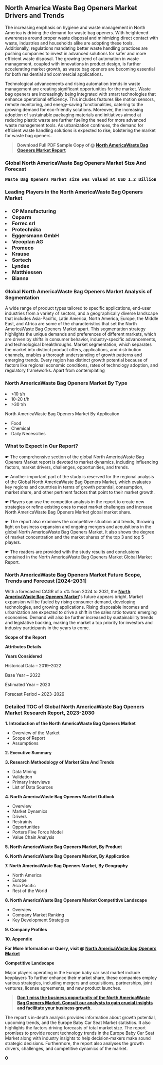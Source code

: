 <p><h2>North America Waste Bag Openers Market Drivers and Trends</h2><p>The increasing emphasis on hygiene and waste management in North America is driving the demand for waste bag openers. With heightened awareness around proper waste disposal and minimizing direct contact with waste, industries and households alike are adopting these tools. Additionally, regulations mandating better waste handling practices are pushing companies to invest in advanced solutions for safer and more efficient waste disposal. The growing trend of automation in waste management, coupled with innovations in product design, is further accelerating market growth, as waste bag openers are becoming essential for both residential and commercial applications.</p><p>Technological advancements and rising automation trends in waste management are creating significant opportunities for the market. Waste bag openers are increasingly being integrated with smart technologies that enhance operational efficiency. This includes features like motion sensors, remote monitoring, and energy-saving functionalities, catering to the growing demand for eco-friendly solutions. Moreover, the increasing adoption of sustainable packaging materials and initiatives aimed at reducing plastic waste are further fueling the need for more advanced waste management tools. As urbanization continues, the demand for efficient waste handling solutions is expected to rise, bolstering the market for waste bag openers.</p></p><blockquote id="" class=""><strong>Download Full PDF Sample Copy of @&nbsp;<a href="https://www.verifiedmarketreports.com/download-sample/?rid=225772&utm_source=GitHub-Jan&utm_medium=265" target="_blank">North AmericaWaste Bag Openers Market Report</a>&nbsp;&nbsp;</strong></blockquote><h3 id="" class=""><strong>Global&nbsp;North AmericaWaste Bag Openers Market Size And Forecast</strong></h3><pre class="reader-text-block__code-block"><strong>Waste Bag Openers Market size was valued at USD 1.2 Billion in 2022 and is projected to reach USD 2.0 Billion by 2030, growing at a CAGR of 7.5% from 2024 to 2030.</strong></pre><h3 id="" class="">Leading Players in the&nbsp;North AmericaWaste Bag Openers Market</h3><h3 class=""></Li><Li>CP Manufacturing</Li><Li> Coparm</Li><Li> Forrec srl</Li><Li> Protechnika</Li><Li> Eggersmann GmbH</Li><Li> Vecoplan AG</Li><Li> Promeco</Li><Li> Krause</Li><Li> Sortech</Li><Li> Lyndex</Li><Li> Matthiessen</Li><Li> Bianna</h3><h3 id="" class="">Global&nbsp;North AmericaWaste Bag Openers Market Analysis of Segmentation</h3><p id="" class="">A wide range of product types tailored to specific applications, end-user industries from a variety of sectors, and a geographically diverse landscape that includes Asia-Pacific, Latin America, North America, Europe, the Middle East, and Africa are some of the characteristics that set the North AmericaWaste Bag Openers Market apart. This segmentation strategy highlights the unique demands and preferences of different markets, which are driven by shifts in consumer behavior, industry-specific advancements, and technological breakthroughs. Market segmentation, which separates the market into distinct product offers, applications, and distribution channels, enables a thorough understanding of growth patterns and emerging trends. Every region has distinct growth potential because of factors like regional economic conditions, rates of technology adoption, and regulatory frameworks. Apart from contemplating</p><h3 id="" class="">North AmericaWaste Bag Openers Market&nbsp;By Type</h3><p></Li><Li><10 t/h</Li><Li> 10-20 t/h</Li><Li> >30 t/h</p><div class="" data-test-id=""><p>North AmericaWaste Bag Openers Market&nbsp;By Application</p></div><p class=""></Li><Li>Food</Li><Li> Chemical</Li><Li> Daily Necessities</p><div class="" data-test-id=""><h3><span class="">What to Expect in Our Report?</span></h3></div><div class="" data-test-id=""><p><span class="">☛ The comprehensive section of the global North AmericaWaste Bag Openers Market report is devoted to market dynamics, including influencing factors, market drivers, challenges, opportunities, and trends.</span></p></div><div class="" data-test-id=""><p><span class="">☛ Another important part of the study is reserved for the regional analysis of the Global North AmericaWaste Bag Openers Market, which evaluates key regions and countries in terms of growth potential, consumption, market share, and other pertinent factors that point to their market growth.</span></p></div><div class="" data-test-id=""><p><span class="">☛ Players can use the competitor analysis in the report to create new strategies or refine existing ones to meet market challenges and increase North AmericaWaste Bag Openers Market global market share.</span></p></div><div class="" data-test-id=""><p><span class="">☛ The report also examines the competitive situation and trends, throwing light on business expansion and ongoing mergers and acquisitions in the global North AmericaWaste Bag Openers Market. It also shows the degree of market concentration and the market shares of the top 3 and top 5 players.</span></p></div><div class="" data-test-id=""><p><span class="">☛ The readers are provided with the study results and conclusions contained in the North AmericaWaste Bag Openers Market Global Market Report.</span></p></div><div class="" data-test-id=""><h3><span class="">North AmericaWaste Bag Openers Market Future Scope, Trends and Forecast [2024-2031]</span></h3></div><div class="" data-test-id=""><p><span class="">With a forecasted CAGR of x.x% from 2024 to 2031, the <strong><a href="https://www.verifiedmarketreports.com/download-sample/?rid=225772&utm_source=GitHub-Jan&utm_medium=265" target="_blank">North AmericaWaste Bag Openers Market</a>'</strong>s future appears bright. Market expansion will be fueled by rising consumer demand, developing technologies, and growing applications. Rising disposable incomes and urbanization are expected to drive a shift in the sales ratio toward emerging economies. Demand will also be further increased by sustainability trends and legislative backing, making the market a top priority for investors and industry participants in the years to come.</span></p><p id="ember66" class="ember-view reader-text-block__paragraph"><strong>Scope of the Report</strong></p><p id="ember67" class="ember-view reader-text-block__paragraph"><strong>Attributes Details</strong></p><p id="ember68" class="ember-view reader-text-block__paragraph"><strong>Years Considered</strong></p><p id="ember69" class="ember-view reader-text-block__paragraph">Historical Data &ndash; 2019&ndash;2022</p><p id="ember70" class="ember-view reader-text-block__paragraph">Base Year &ndash; 2022</p><p id="ember71" class="ember-view reader-text-block__paragraph">Estimated Year &ndash; 2023</p><p id="ember72" class="ember-view reader-text-block__paragraph">Forecast Period &ndash; 2023&ndash;2029</p></div><h3 id="" class="">Detailed TOC of Global North AmericaWaste Bag Openers Market Research Report, 2023-2030</h3><p id="" class=""><strong>1. Introduction of the North AmericaWaste Bag Openers Market</strong></p><ul><li>Overview of the Market</li><li>Scope of Report</li><li>Assumptions</li></ul><p id="" class=""><strong>2. Executive Summary</strong></p><p id="" class=""><strong>3. Research Methodology of Market Size And Trends</strong></p><ul><li>Data Mining</li><li>Validation</li><li>Primary Interviews</li><li>List of Data Sources</li></ul><p id="" class=""><strong>4. North AmericaWaste Bag Openers Market Outlook</strong></p><ul><li>Overview</li><li>Market Dynamics</li><li>Drivers</li><li>Restraints</li><li>Opportunities</li><li>Porters Five Force Model</li><li>Value Chain Analysis</li></ul><p id="" class=""><strong>5. North AmericaWaste Bag Openers Market, By Product</strong></p><p id="" class=""><strong>6. North AmericaWaste Bag Openers Market, By Application</strong></p><p id="" class=""><strong>7. North AmericaWaste Bag Openers Market, By Geography</strong></p><ul><li>North America</li><li>Europe</li><li>Asia Pacific</li><li>Rest of the World</li></ul><p id="" class=""><strong>8. North AmericaWaste Bag Openers Market Competitive Landscape</strong></p><ul><li>Overview</li><li>Company Market Ranking</li><li>Key Development Strategies</li></ul><p id="" class=""><strong>9. Company Profiles</strong></p><p id="" class=""><strong>10. Appendix</strong></p><p><strong>For More Information or Query, visit&nbsp;@ <a href="https://www.verifiedmarketreports.com/product/waste-bag-openers-market/" target="_blank">North AmericaWaste Bag Openers Market</a></strong></p><p id="ember61" class="ember-view reader-text-block__paragraph"><strong>Competitive Landscape</strong></p><p id="ember62" class="ember-view reader-text-block__paragraph">Major players operating in the Europe baby car seat market include keyplayers To further enhance their market share, these companies employ various strategies, including mergers and acquisitions, partnerships, joint ventures, license agreements, and new product launches.</p><blockquote id="ember63" class="ember-view reader-text-block__blockquote"><strong><a href="https://www.verifiedmarketreports.com/download-sample/?rid=225772&utm_source=GitHub-Jan&utm_medium=265" target="_blank">Don&rsquo;t miss the business opportunity of the North AmericaWaste Bag Openers Market. Consult our analysts to gain crucial insights and facilitate your business growth.</a></strong></blockquote><p id="ember64" class="ember-view reader-text-block__paragraph">The report's in-depth analysis provides information about growth potential, upcoming trends, and the Europe Baby Car Seat Market statistics. It also highlights the factors driving forecasts of total market size. The report promises to provide recent technology trends in the Europe Baby Car Seat Market along with industry insights to help decision-makers make sound strategic decisions. Furthermore, the report also analyses the growth drivers, challenges, and competitive dynamics of the market.</p><p class="ember-view reader-text-block__paragraph"><strong>0</strong></p>
